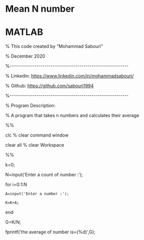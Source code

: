 # Mean N number

# MATLAB

% This code created by "Mohammad Sabouri"

% December 2020

%----------------------------------------------------------

% Linkedin:   https://www.linkedin.com/in/mohammadsabouri/

% Github:     https://github.com/sabouri1994

%----------------------------------------------------------

% Program Description:

% A program that takes n numbers and calculates their average

%%

clc  % clear command window

clear all  % clear Workspace

%%

k=0;

N=input('Enter a count of number :');

for i=0:1:N

    A=input('Enter a number :');
	
    K=K+A;
	
end

G=K/N;

fprintf('the average of number is=(%d)',G);